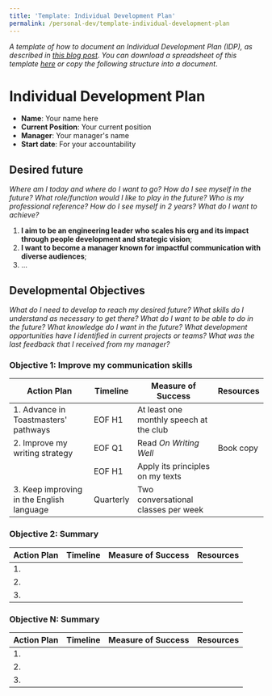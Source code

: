 ```yaml
---
title: 'Template: Individual Development Plan'
permalink: /personal-dev/template-individual-development-plan
---
```


*A template of how to document an Individual Development Plan (IDP), as described in [this blog post](/career-development-step-by-step)*.
*You can download a spreadsheet of this template [here](/files/IDP-template.xlsx) or copy the following structure into a document*.

# Individual Development Plan

- **Name**: Your name here
- **Current Position**: Your current position
- **Manager**: Your manager's name
- **Start date**: For your accountability

## Desired future
*Where am I today and where do I want to go?*
*How do I see myself in the future?*
*What role/function would I like to play in the future?*
*Who is my professional reference?*
*How do I see myself in 2 years?*
*What do I want to achieve?*

1. **I aim to be an engineering leader who scales his org and its impact through people development and strategic vision**;
2. **I want to become a manager known for impactful communication with diverse audiences**;
3. ...

## Developmental Objectives
*What do I need to develop to reach my desired future?*
*What skills do I understand as necessary to get there?*
*What do I want to be able to do in the future?*
*What knowledge do I want in the future?*
*What development opportunities have I identified in current projects or teams?*
*What was the last feedback that I received from my manager?*

### Objective 1: Improve my communication skills

| Action Plan | Timeline | Measure of Success | Resources |
| --- | --- | --- | --- |
| 1. Advance in Toastmasters' pathways | EOF H1 | At least one monthly speech at the club | |
| 2. Improve my writing strategy | EOF Q1 | Read *On Writing Well* | Book copy |
|  | EOF H1 | Apply its principles on my texts | |
| 3. Keep improving in the English language | Quarterly | Two conversational classes per week | |

### Objective 2: Summary

| Action Plan | Timeline | Measure of Success | Resources |
| --- | --- | --- | --- |
| 1. | | | |
| 2. | | | |
| 3. | | | |

### Objective N: Summary

| Action Plan | Timeline | Measure of Success | Resources |
| --- | --- | --- | --- |
| 1. | | | |
| 2. | | | |
| 3. | | | |
